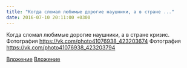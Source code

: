 ```yaml
---
title: "Когда сломал любимые дорогие наушники, а в стране ..."
date: 2016-07-10 20:11:00 +0300
---
```


Когда сломал любимые дорогие наушники, а в стране кризис.
Фотография
https://vk.com/photo41076938_423203674
Фотография
https://vk.com/photo41076938_423203794

[Вложение](https://vk.com/photo41076938_423203674)
[Вложение](https://vk.com/photo41076938_423203794)
